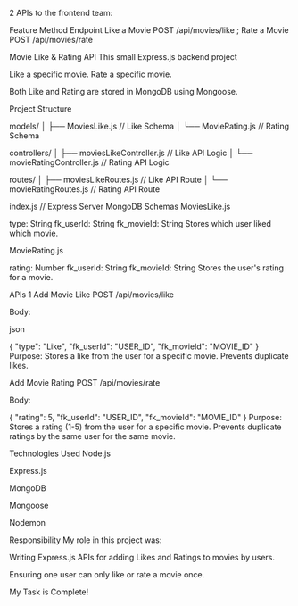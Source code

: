 

 2 APIs to the frontend team:

Feature	Method	Endpoint
Like a Movie	POST	/api/movies/like ;
Rate a Movie	POST	/api/movies/rate


  Movie Like & Rating API
This small Express.js backend project

 Like a specific movie.
Rate a specific movie.

Both Like and Rating are stored in MongoDB using Mongoose.

 Project Structure



models/
│   ├── MoviesLike.js        // Like Schema
│   └── MovieRating.js       // Rating Schema

controllers/
│   ├── moviesLikeController.js   // Like API Logic
│   └── movieRatingController.js  // Rating API Logic

routes/
│   ├── moviesLikeRoutes.js      // Like API Route
│   └── movieRatingRoutes.js     // Rating API Route

index.js                        // Express Server MongoDB Schemas
MoviesLike.js


type: String
fk_userId: String
fk_movieId: String
Stores which user liked which movie.

MovieRating.js

rating: Number
fk_userId: String
fk_movieId: String
Stores the user's rating for a movie.

 APIs
1 Add Movie Like
POST /api/movies/like

Body:

json

{
  "type": "Like",
  "fk_userId": "USER_ID",
  "fk_movieId": "MOVIE_ID"
}
Purpose:
Stores a like from the user for a specific movie.
Prevents duplicate likes.

 Add Movie Rating
POST /api/movies/rate

Body:

{
  "rating": 5,
  "fk_userId": "USER_ID",
  "fk_movieId": "MOVIE_ID"
}
Purpose:
Stores a rating (1-5) from the user for a specific movie.
Prevents duplicate ratings by the same user for the same movie.

 Technologies Used
Node.js

Express.js

MongoDB

Mongoose

Nodemon

 Responsibility
 My role in this project was:



Writing Express.js APIs for adding Likes and Ratings to movies by users.

Ensuring one user can only like or rate a movie once.

 My Task is Complete!











